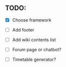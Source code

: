## TODO:

- [x] Choose framework

- [ ] Add footer

- [ ] Add wiki contents list

- [ ] Forum page or chatbot?

- [ ] Timetable generator?